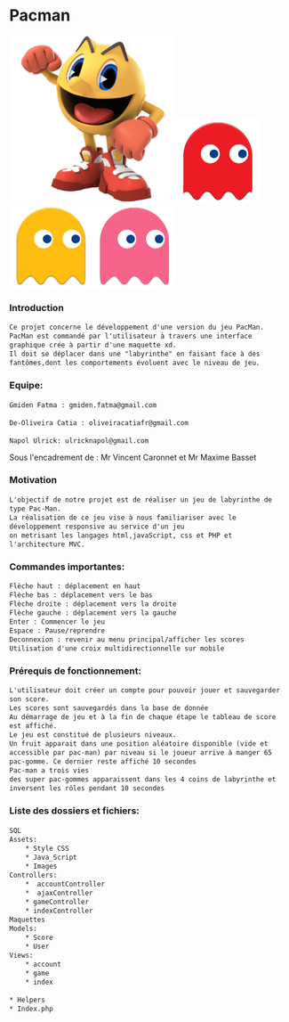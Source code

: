 # Pacman
<img src="assets/img/game/username.png" width=300><img src="assets/img/game/red-ghost.png" width=150><img src="assets/img/game/yellow-ghost.png" width=150><img src="assets/img/game/pink-ghost.png" width=150>
### Introduction

	Ce projet concerne le développement d'une version du jeu PacMan.
	PacMan est commandé par l'utilisateur à travers une interface graphique crée à partir d'une maquette xd. 
	Il doit se déplacer dans une "labyrinthe" en faisant face à des  fantômes,dont les comportements évoluent avec le niveau de jeu.

### Equipe:

 	Gmiden Fatma : gmiden.fatma@gmail.com
 
	De-Oliveira Catia : oliveiracatiafr@gmail.com
	
	Napol Ulrick: ulricknapol@gmail.com
	
Sous l'encadrement de : Mr Vincent Caronnet et Mr Maxime Basset

### Motivation
	L'objectif de notre projet est de réaliser un jeu de labyrinthe de type Pac-Man.
	La réalisation de ce jeu vise à nous familiariser avec le développement responsive au service d'un jeu
	on metrisant les langages html,javaScript, css et PHP et l'architecture MVC.


### Commandes importantes:

    Flèche haut : déplacement en haut 
    Flèche bas : déplacement vers le bas 
    Flèche droite : déplacement vers la droite 
    Flèche gauche : déplacement vers la gauche 
    Enter : Commencer le jeu  
    Espace : Pause/reprendre 
    Deconnexion : revenir au menu principal/afficher les scores
    Utilisation d'une croix multidirectionnelle sur mobile


 ### Prérequis de fonctionnement:
 
    L'utilisateur doit créer un compte pour pouvoir jouer et sauvegarder son score.
    Les scores sont sauvegardés dans la base de donnée
    Au démarrage de jeu et à la fin de chaque étape le tableau de score est affiché.
    Le jeu est constitué de plusieurs niveaux.
    Un fruit apparait dans une position aléatoire disponible (vide et accessible par pac-man) par niveau si le joueur arrive à manger 65 pac-gomme. Ce dernier reste affiché 10 secondes
    Pac-man a trois vies
    des super pac-gommes apparaissent dans les 4 coins de labyrinthe et inversent les rôles pendant 10 secondes
   
### Liste des dossiers et fichiers:

    SQL
    Assets:  
        * Style CSS
        * Java_Script
        * Images
    Controllers:
        *  accountController
        *  ajaxController
        * gameController
        * indexController
    Maquettes
    Models:
        * Score
        * User
    Views:
        * account
        * game
        * index

    * Helpers
    * Index.php
